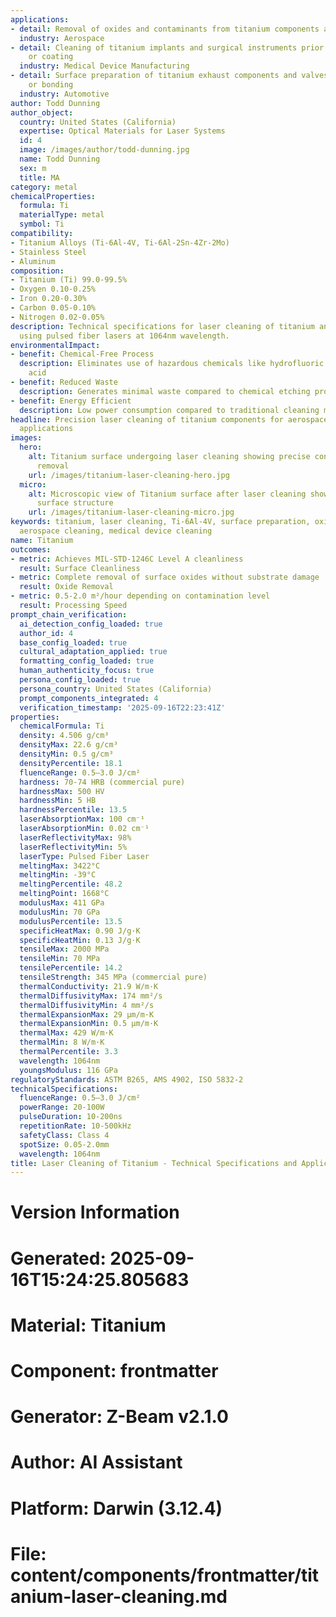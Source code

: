 ```yaml
---
applications:
- detail: Removal of oxides and contaminants from titanium components and engine parts
  industry: Aerospace
- detail: Cleaning of titanium implants and surgical instruments prior to anodizing
    or coating
  industry: Medical Device Manufacturing
- detail: Surface preparation of titanium exhaust components and valves for welding
    or bonding
  industry: Automotive
author: Todd Dunning
author_object:
  country: United States (California)
  expertise: Optical Materials for Laser Systems
  id: 4
  image: /images/author/todd-dunning.jpg
  name: Todd Dunning
  sex: m
  title: MA
category: metal
chemicalProperties:
  formula: Ti
  materialType: metal
  symbol: Ti
compatibility:
- Titanium Alloys (Ti-6Al-4V, Ti-6Al-2Sn-4Zr-2Mo)
- Stainless Steel
- Aluminum
composition:
- Titanium (Ti) 99.0-99.5%
- Oxygen 0.10-0.25%
- Iron 0.20-0.30%
- Carbon 0.05-0.10%
- Nitrogen 0.02-0.05%
description: Technical specifications for laser cleaning of titanium and its alloys
  using pulsed fiber lasers at 1064nm wavelength.
environmentalImpact:
- benefit: Chemical-Free Process
  description: Eliminates use of hazardous chemicals like hydrofluoric acid and nitric
    acid
- benefit: Reduced Waste
  description: Generates minimal waste compared to chemical etching processes
- benefit: Energy Efficient
  description: Low power consumption compared to traditional cleaning methods
headline: Precision laser cleaning of titanium components for aerospace and medical
  applications
images:
  hero:
    alt: Titanium surface undergoing laser cleaning showing precise contamination
      removal
    url: /images/titanium-laser-cleaning-hero.jpg
  micro:
    alt: Microscopic view of Titanium surface after laser cleaning showing detailed
      surface structure
    url: /images/titanium-laser-cleaning-micro.jpg
keywords: titanium, laser cleaning, Ti-6Al-4V, surface preparation, oxide removal,
  aerospace cleaning, medical device cleaning
name: Titanium
outcomes:
- metric: Achieves MIL-STD-1246C Level A cleanliness
  result: Surface Cleanliness
- metric: Complete removal of surface oxides without substrate damage
  result: Oxide Removal
- metric: 0.5-2.0 m²/hour depending on contamination level
  result: Processing Speed
prompt_chain_verification:
  ai_detection_config_loaded: true
  author_id: 4
  base_config_loaded: true
  cultural_adaptation_applied: true
  formatting_config_loaded: true
  human_authenticity_focus: true
  persona_config_loaded: true
  persona_country: United States (California)
  prompt_components_integrated: 4
  verification_timestamp: '2025-09-16T22:23:41Z'
properties:
  chemicalFormula: Ti
  density: 4.506 g/cm³
  densityMax: 22.6 g/cm³
  densityMin: 0.5 g/cm³
  densityPercentile: 18.1
  fluenceRange: 0.5–3.0 J/cm²
  hardness: 70-74 HRB (commercial pure)
  hardnessMax: 500 HV
  hardnessMin: 5 HB
  hardnessPercentile: 13.5
  laserAbsorptionMax: 100 cm⁻¹
  laserAbsorptionMin: 0.02 cm⁻¹
  laserReflectivityMax: 98%
  laserReflectivityMin: 5%
  laserType: Pulsed Fiber Laser
  meltingMax: 3422°C
  meltingMin: -39°C
  meltingPercentile: 48.2
  meltingPoint: 1668°C
  modulusMax: 411 GPa
  modulusMin: 70 GPa
  modulusPercentile: 13.5
  specificHeatMax: 0.90 J/g·K
  specificHeatMin: 0.13 J/g·K
  tensileMax: 2000 MPa
  tensileMin: 70 MPa
  tensilePercentile: 14.2
  tensileStrength: 345 MPa (commercial pure)
  thermalConductivity: 21.9 W/m·K
  thermalDiffusivityMax: 174 mm²/s
  thermalDiffusivityMin: 4 mm²/s
  thermalExpansionMax: 29 µm/m·K
  thermalExpansionMin: 0.5 µm/m·K
  thermalMax: 429 W/m·K
  thermalMin: 8 W/m·K
  thermalPercentile: 3.3
  wavelength: 1064nm
  youngsModulus: 116 GPa
regulatoryStandards: ASTM B265, AMS 4902, ISO 5832-2
technicalSpecifications:
  fluenceRange: 0.5–3.0 J/cm²
  powerRange: 20-100W
  pulseDuration: 10-200ns
  repetitionRate: 10-500kHz
  safetyClass: Class 4
  spotSize: 0.05-2.0mm
  wavelength: 1064nm
title: Laser Cleaning of Titanium - Technical Specifications and Applications
---
```


# Version Information
# Generated: 2025-09-16T15:24:25.805683
# Material: Titanium
# Component: frontmatter
# Generator: Z-Beam v2.1.0
# Author: AI Assistant
# Platform: Darwin (3.12.4)
# File: content/components/frontmatter/titanium-laser-cleaning.md
